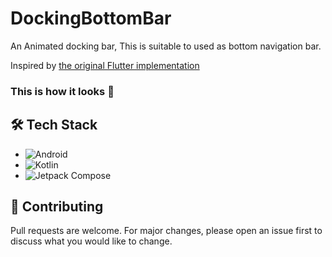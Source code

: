 # DockingBottomBar

An Animated docking bar, This is suitable to used as bottom navigation bar.

Inspired by [the original Flutter implementation](https://flutterwidgethub.com/components/blocks/bottom-nav-bars/docking-bottom-bar)

### This is how it looks 📸



## 🛠️ Tech Stack

- ![Android](https://img.shields.io/badge/Android-3DDC84?logo=android&logoColor=white)
- ![Kotlin](https://img.shields.io/badge/Kotlin-0095D5?&logo=kotlin&logoColor=white)
- ![Jetpack Compose](https://img.shields.io/badge/Jetpack%20Compose-01A9DB)


## 🤝 Contributing

Pull requests are welcome. For major changes, please open an issue first to discuss what you would like to change.

